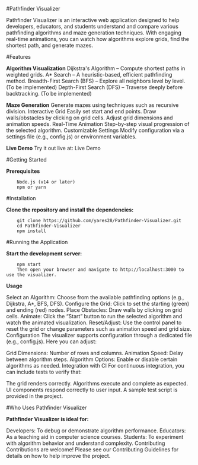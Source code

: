 #Pathfinder Visualizer


Pathfinder Visualizer is an interactive web application designed to help developers, educators, and students understand and compare various pathfinding algorithms and maze generation techniques. With engaging real-time animations, you can watch how algorithms explore grids, find the shortest path, and generate mazes.


#Features

**Algorithm Visualization**
Dijkstra's Algorithm – Compute shortest paths in weighted grids.
A* Search – A heuristic-based, efficient pathfinding method.
Breadth-First Search (BFS) – Explore all neighbors level by level. (To be implemented)
Depth-First Search (DFS) – Traverse deeply before backtracking. (To be implemented)

**Maze Generation**
Generate mazes using techniques such as recursive division.
Interactive Grid
Easily set start and end points.
Draw walls/obstacles by clicking on grid cells.
Adjust grid dimensions and animation speeds.
Real-Time Animation
Step-by-step visual progression of the selected algorithm.
Customizable Settings
Modify configuration via a settings file (e.g., config.js) or environment variables.

**Live Demo**
Try it out live at: Live Demo

#Getting Started

**Prerequisites**

        Node.js (v14 or later)
        npm or yarn

#Installation

**Clone the repository and install the dependencies:**

        git clone https://github.com/yares28/Pathfinder-Visualizer.git
        cd Pathfinder-Visualizer
        npm install

#Running the Application

**Start the development server:**

        npm start
        Then open your browser and navigate to http://localhost:3000 to use the visualizer.

**Usage**

Select an Algorithm: Choose from the available pathfinding options (e.g., Dijkstra, A*, BFS, DFS).
Configure the Grid: Click to set the starting (green) and ending (red) nodes.
Place Obstacles: Draw walls by clicking on grid cells.
Animate: Click the “Start” button to run the selected algorithm and watch the animated visualization.
Reset/Adjust: Use the control panel to reset the grid or change parameters such as animation speed and grid size.
Configuration
The visualizer supports configuration through a dedicated file (e.g., config.js). Here you can adjust:

Grid Dimensions: Number of rows and columns.
Animation Speed: Delay between algorithm steps.
Algorithm Options: Enable or disable certain algorithms as needed.
Integration with CI
For continuous integration, you can include tests to verify that:

The grid renders correctly.
Algorithms execute and complete as expected.
UI components respond correctly to user input.
A sample test script is provided in the project.

#Who Uses Pathfinder Visualizer

**Pathfinder Visualizer is ideal for:**

Developers: To debug or demonstrate algorithm performance.
Educators: As a teaching aid in computer science courses.
Students: To experiment with algorithm behavior and understand complexity.
Contributing
Contributions are welcome! Please see our Contributing Guidelines for details on how to help improve the project.

